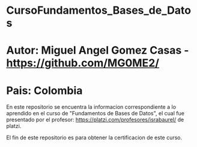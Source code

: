 # CursoFundamentos_Bases_de_Datos
# Autor: Miguel Angel Gomez Casas - https://github.com/MG0ME2/
# Pais: Colombia

En este repositorio se encuentra la informacion correspondiente a lo aprendido en el curso de "Fundamentos de Bases de Datos",
el cual fue presentado por el profesor: https://platzi.com/profesores/israbaurel/ de platzi.

El fin de este repositorio es para obtener la certificacion de este curso.
